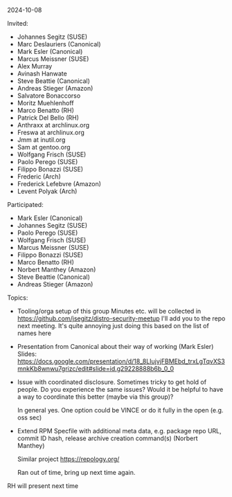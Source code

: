 2024-10-08

Invited:

- Johannes Segitz (SUSE)
- Marc Deslauriers (Canonical)
- Mark Esler (Canonical)
- Marcus Meissner (SUSE)
- Alex Murray
- Avinash Hanwate
- Steve Beattie (Canonical)
- Andreas Stieger (Amazon)
- Salvatore Bonaccorso
- Moritz Muehlenhoff
- Marco Benatto (RH)
- Patrick Del Bello (RH)
- Anthraxx at archlinux.org
- Freswa at archlinux.org
- Jmm at inutil.org
- Sam at gentoo.org
- Wolfgang Frisch (SUSE)
- Paolo Perego (SUSE)
- Filippo Bonazzi (SUSE)
- Frederic (Arch)
- Frederick Lefebvre (Amazon)
- Levent Polyak (Arch)

Participated:

- Mark Esler (Canonical)
- Johannes Segitz (SUSE)
- Paolo Perego (SUSE)
- Wolfgang Frisch (SUSE)
- Marcus Meissner (SUSE)
- Filippo Bonazzi (SUSE)
- Marco Benatto (RH)
- Norbert Manthey (Amazon)
- Steve Beattie (Canonical)
- Andreas Stieger (Amazon)


Topics:
- Tooling/orga setup of this group
  Minutes etc. will be collected in
  https://github.com/jsegitz/distro-security-meetup
  I'll add you to the repo next meeting. It's quite annoying just doing this based on the list of names here
  
- Presentation from Canonical about their way of working (Mark Esler)
  Slides: https://docs.google.com/presentation/d/18_8LIujvjFBMEbd_trxLgTqvXS3mnkKb8wnwu7grizc/edit#slide=id.g29228888b6b_0_0

- Issue with coordinated disclosure. Sometimes tricky to get hold of people.  Do you experience the same issues?
  Would it be helpful to have a way to coordinate this better (maybe via this group)?

  In general yes. One option could be VINCE or do it fully in the open (e.g. oss sec)

- Extend RPM Specfile with additional meta data, e.g. package repo URL, commit ID hash, release archive creation command(s) (Norbert Manthey)

  Similar project https://repology.org/

  Ran out of time, bring up next time again.


RH will present next time
